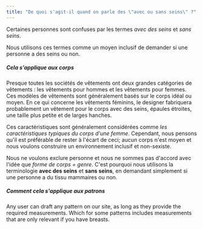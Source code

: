 ```yaml
---
title: "De quoi s'agit-il quand on parle des \"avec ou sans seins\" ?"
---
```


Certaines personnes sont confuses par les termes _avec des seins_ et _sans seins_.

Nous utilisons ces termes comme un moyen inclusif de demander si une personne a des seins ou non.

##### Cela s'applique aux corps
Presque toutes les sociétés de vêtements ont deux grandes catégories de vêtements : les vêtements pour hommes et les vêtements pour femmes. Ces modèles de vêtements sont généralement basés sur le corps idéal ou moyen. En ce qui concerne les vêtements féminins, le designer fabriquera probablement un vêtement pour le corps avec des seins, épaules étroites, une taille plus petite et de larges hanches.

Ces caractéristiques sont généralement considérées comme _les caractéristiques typiques du corps d'une femme_. Cependant, nous pensons qu'il est préférable de rester à l'écart de ceci; aucun corps n'est moyen et nous voulons construire un environnement inclusif et non-sexiste.

Nous ne voulons exclure personne et nous ne sommes pas d'accord avec l'idée que _forme de corps = genre_. C'est pourquoi nous utilisons la terminologie **avec des seins** et **sans seins**, en demandant simplement si une personne a du tissu mammaires ou non.

##### Comment cela s'applique aux patrons
Any user can draft any pattern on our site, as long as they provide the required measurements. Which for some patterns includes measurements that are only relevant if you have breasts.


